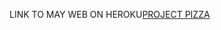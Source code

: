 <!DOCTYPE html>
<html lang="en">

<head>
  <meta charset="UTF-8">
  <meta name="viewport" content="width=device-width, initial-scale=1.0">
  <title>Pizzeria</title>
</head>
<body>

LINK TO MAY WEB ON HEROKU<a href=" https://px-pizza.herokuapp.com/">PROJECT PIZZA</a>
</body>
</html> 